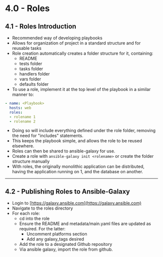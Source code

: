 # 4.0 - Roles

## 4.1 - Roles Introduction

- Recommended way of developing playbooks
- Allows for organization of project in a standard structure and for reusable tasks
- Role creation automatically creates a folder structure for it, containing:
  - README
  - tests folder
  - tasks folder
  - handlers folder
  - vars folder
  - defaults folder
- To use a role, implement it at the top level of the playbook in a similar manner to:

```yaml
- name: <Playbook>
  hosts: web
  roles:
  - rolename 1
  - rolename 2
```

- Doing so will include everything defined under the role folder, removing the need for "includes" statements.
- This keeps the playbook simple, and allows the role to be reused elsewhere.
- Roles can then be shared to ansible-galaxy for use.
- Create a role with `ansible-galaxy init <rolename>`  or create the folder structure manually
- With roles, the originally monolithic application can be distributed, having the application running on 1, and the database on another.

---

## 4.2 - Publishing Roles to Ansible-Galaxy

- Login to [https://galaxy.ansible.com](https://galaxy.ansible.com)
- Navigate to the roles directory
- For each role:
  - cd into the role
  - Ensure the README and metadata/main.yaml files are updated as required. For the latter:
    - Uncomment platforms section
    - Add any galaxy_tags desired
  - Add the role to a designated Github repository
  - Via ansible galaxy, import the role from github.
